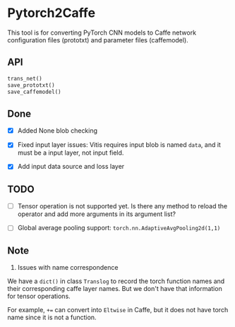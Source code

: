 # Pytorch2Caffe

This tool is for converting PyTorch CNN models to Caffe network configuration files (prototxt) and parameter files (caffemodel).


## API

```python
trans_net()
save_prototxt()
save_caffemodel()
```

## Done

- [x]  Added None blob checking

- [x] Fixed input layer issues: Vitis requires input blob is named `data`, and it must be a input layer, not input field.

- [x] Add input data source and loss layer

## TODO


- [ ] Tensor operation is not supported yet. Is there any method to reload the operator and add more arguments in its argument list? 

- [ ] Global average pooling support: `torch.nn.AdaptiveAvgPooling2d(1,1)`


## Note

1. Issues with name correspondence

We have a `dict()` in class `Translog` to record the torch function names and their corresponding caffe layer names. But we don't have that information for tensor operations. 

For example, `+=` can convert into `Eltwise` in Caffe, but it does not have torch name since it is not a function.